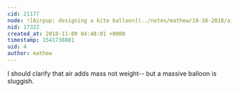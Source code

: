 ```yaml
---
cid: 21177
node: ![Airpup: designing a kite balloon](../notes/mathew/10-18-2018/airpup-designing-a-kite-balloon)
nid: 17322
created_at: 2018-11-09 04:48:01 +0000
timestamp: 1541738881
uid: 4
author: mathew
---
```


I should clarify that air adds mass not weight-- but a massive balloon is sluggish.